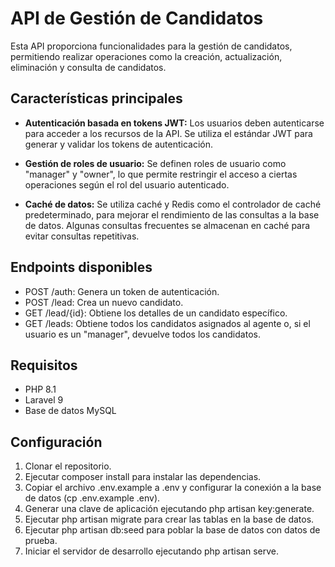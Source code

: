 # API de Gestión de Candidatos
Esta API proporciona funcionalidades para la gestión de candidatos, permitiendo realizar operaciones como la creación, actualización, eliminación y consulta de candidatos.

## Características principales

- **Autenticación basada en tokens JWT:** Los usuarios deben autenticarse para acceder a los recursos de la API. Se utiliza el estándar JWT para generar y validar los tokens de autenticación.

- **Gestión de roles de usuario:** Se definen roles de usuario como "manager" y "owner", lo que permite restringir el acceso a ciertas operaciones según el rol del usuario autenticado.

- **Caché de datos:** Se utiliza caché y Redis como el controlador de caché predeterminado, para mejorar el rendimiento de las consultas a la base de datos. Algunas consultas frecuentes se almacenan en caché para evitar consultas repetitivas.

## Endpoints disponibles
- POST /auth: Genera un token de autenticación.
- POST /lead: Crea un nuevo candidato.
- GET /lead/{id}: Obtiene los detalles de un candidato específico.
- GET /leads: Obtiene todos los candidatos asignados al agente o, si el usuario es un "manager", devuelve todos los candidatos.

## Requisitos
- PHP 8.1
- Laravel 9
- Base de datos MySQL

## Configuración
1. Clonar el repositorio.
2. Ejecutar composer install para instalar las dependencias.
3. Copiar el archivo .env.example a .env y configurar la conexión a la base de datos (cp .env.example .env).
4. Generar una clave de aplicación ejecutando php artisan key:generate.
5. Ejecutar php artisan migrate para crear las tablas en la base de datos.
6. Ejecutar php artisan db:seed para poblar la base de datos con datos de prueba.
7. Iniciar el servidor de desarrollo ejecutando php artisan serve.
